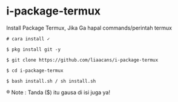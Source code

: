 # i-package-termux
Install Package Termux, Jika Ga hapal commands/perintah termux




```
# cara install ✓

$ pkg install git -y

$ git clone https://github.com/liaacans/i-package-termux

$ cd i-package-termux

$ bash install.sh / sh install.sh

```

® Note : Tanda ($) itu gausa di isi juga ya!
